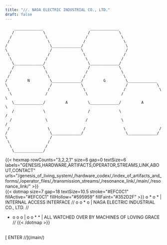 ```yaml
---
title: "//. NAGA ELECTRIC INDUSTRIAL CO., LTD."
draft: false
---
```


```goat { .goat-small }
    _____________                     _____________
   /             \                   /             \
  /               \                 /               \
 /                 \               /                 \
/                   \_____________/                   \
\                   /             \                   /
 \                 /               \                 /
  \               /                 \               /
   \_____________/                   \_____________/
   /             \                   /             \
  /               \                 /               \
 /                 \               /                 \
/         N         \_____________/         G         \_____________
\                   /             \                   /             \
 \                 /               \                 /               \
  \               /                 \               /                 \
   \_____________/         A         \_____________/         A         \
   /             \                   /             \                   /
  /               \                 /               \                 /
 /                 \               /                 \               /
/                   \_____________/                   \_____________/
\                   /
 \                 /
  \               /
   \_____________/
```
{{< hexmap rowCounts="3,2,2,1" size=6 gap=0 textSize=6 labels="GENESIS,HARDWARE,ARTIFACTS,OPERATOR,STREAMS,LINK,ABOUT,CONTACT" urls="/genesis_of_living_system/,/hardware_codex/,/index_of_artifacts_and_forms/,/operator_files/,/transmission_streams/,/resonance_link/,/main/,/resonance_link/" >}}
<br>
{{< dotmap size=7 gap=18 textSize=10.5 stroke="#EFC0C1" fillActive="#EFC0C1" fillHollow="#595959" fillFaint="#352D2F" >}}
o * o * | INTERNAL ACCESS INTERFACE //
o o * o | NAGA ELECTRIC INDUSTRIAL CO., LTD. //
* o o o |
o o * * | ALL WATCHED OVER BY MACHINES OF LOVING GRACE //
{{< /dotmap >}}
<br>
[ ENTER //](/main/)

